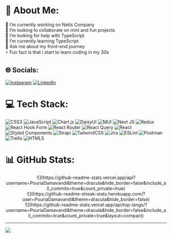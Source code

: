
# 💫 About Me:
🔭 I’m currently working on Netis Company <br>👯 I’m looking to collaborate on mini and fun projects<br>🤝 I’m looking for help with TypeScript<br>🌱 I’m currently learning TypeScript<br>💬 Ask me about my front-end journey <br>⚡ Fun fact is that i start to learn coding in my 30s


## 🌐 Socials:
[![Instagram](https://img.shields.io/badge/Instagram-%23E4405F.svg?logo=Instagram&logoColor=white)](https://instagram.com/wecodejs) [![LinkedIn](https://img.shields.io/badge/LinkedIn-%230077B5.svg?logo=linkedin&logoColor=white)](https://linkedin.com/in/pouria-damavandi) 

# 💻 Tech Stack:
![CSS3](https://img.shields.io/badge/css3-%231572B6.svg?style=for-the-badge&logo=css3&logoColor=white) ![JavaScript](https://img.shields.io/badge/javascript-%23323330.svg?style=for-the-badge&logo=javascript&logoColor=%23F7DF1E) ![Chart.js](https://img.shields.io/badge/chart.js-F5788D.svg?style=for-the-badge&logo=chart.js&logoColor=white) ![DaisyUI](https://img.shields.io/badge/daisyui-5A0EF8?style=for-the-badge&logo=daisyui&logoColor=white) ![MUI](https://img.shields.io/badge/MUI-%230081CB.svg?style=for-the-badge&logo=mui&logoColor=white) ![Next JS](https://img.shields.io/badge/Next-black?style=for-the-badge&logo=next.js&logoColor=white) ![Redux](https://img.shields.io/badge/redux-%23593d88.svg?style=for-the-badge&logo=redux&logoColor=white) ![React Hook Form](https://img.shields.io/badge/React%20Hook%20Form-%23EC5990.svg?style=for-the-badge&logo=reacthookform&logoColor=white) ![React Router](https://img.shields.io/badge/React_Router-CA4245?style=for-the-badge&logo=react-router&logoColor=white) ![React Query](https://img.shields.io/badge/-React%20Query-FF4154?style=for-the-badge&logo=react%20query&logoColor=white) ![React](https://img.shields.io/badge/react-%2320232a.svg?style=for-the-badge&logo=react&logoColor=%2361DAFB) ![Styled Components](https://img.shields.io/badge/styled--components-DB7093?style=for-the-badge&logo=styled-components&logoColor=white) ![Strapi](https://img.shields.io/badge/strapi-%232E7EEA.svg?style=for-the-badge&logo=strapi&logoColor=white) ![TailwindCSS](https://img.shields.io/badge/tailwindcss-%2338B2AC.svg?style=for-the-badge&logo=tailwind-css&logoColor=white) ![Jira](https://img.shields.io/badge/jira-%230A0FFF.svg?style=for-the-badge&logo=jira&logoColor=white) ![ESLint](https://img.shields.io/badge/ESLint-4B3263?style=for-the-badge&logo=eslint&logoColor=white) ![Postman](https://img.shields.io/badge/Postman-FF6C37?style=for-the-badge&logo=postman&logoColor=white) ![Trello](https://img.shields.io/badge/Trello-%23026AA7.svg?style=for-the-badge&logo=Trello&logoColor=white) ![HTML5](https://img.shields.io/badge/html5-%23E34F26.svg?style=for-the-badge&logo=html5&logoColor=white)
# 📊 GitHub Stats:
<div style="text-align: center;" markdown="1">
![](https://github-readme-stats.vercel.app/api?username=PouriaDamavandi&theme=dracula&hide_border=false&include_all_commits=true&count_private=true)<br/>
![](https://github-readme-streak-stats.herokuapp.com/?user=PouriaDamavandi&theme=dracula&hide_border=false)<br/>
![](https://github-readme-stats.vercel.app/api/top-langs/?username=PouriaDamavandi&theme=dracula&hide_border=false&include_all_commits=true&count_private=true&layout=compact)
</div>

---
[![](https://visitcount.itsvg.in/api?id=PouriaDamavandi&icon=0&color=0)](https://visitcount.itsvg.in)

<!-- Proudly created with GPRM ( https://gprm.itsvg.in ) -->
